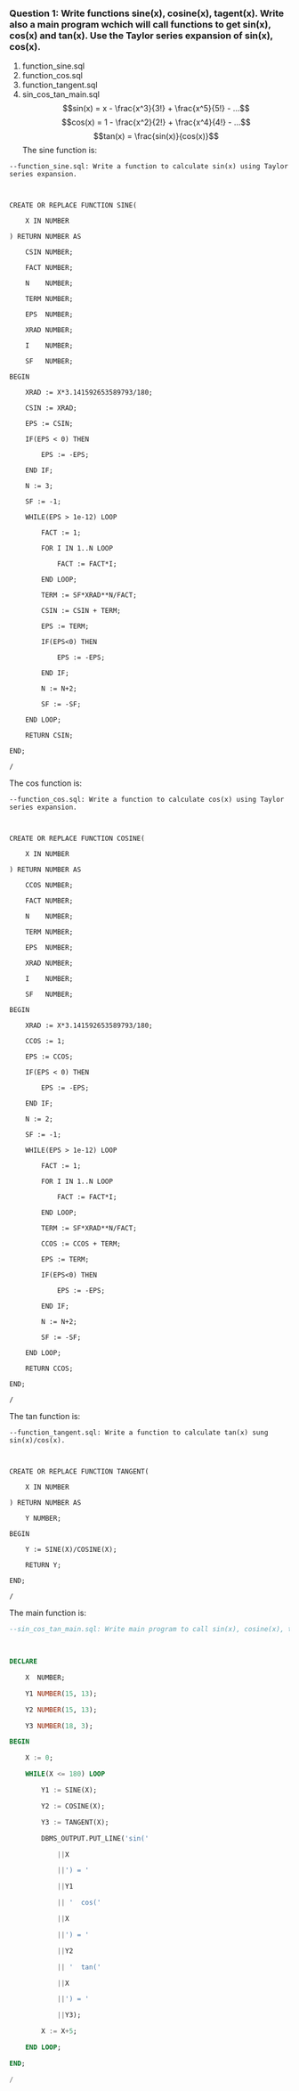 ### Question 1: Write functions sine(x), cosine(x), tagent(x). Write also a main program wchich will call functions to get sin(x), cos(x) and tan(x). Use the Taylor series expansion of sin(x), cos(x).
1. function_sine.sql
2. function_cos.sql
3. function_tangent.sql
4. sin_cos_tan_main.sql
$$sin(x) = x - \frac{x^3}{3!} + \frac{x^5}{5!} - ...$$
$$cos(x) = 1 - \frac{x^2}{2!} + \frac{x^4}{4!} - ...$$
$$tan(x) = \frac{sin(x)}{cos(x)}$$
The sine function is:
```plsql
--function_sine.sql: Write a function to calculate sin(x) using Taylor series expansion.

  

CREATE OR REPLACE FUNCTION SINE(

    X IN NUMBER

) RETURN NUMBER AS

    CSIN NUMBER;

    FACT NUMBER;

    N    NUMBER;

    TERM NUMBER;

    EPS  NUMBER;

    XRAD NUMBER;

    I    NUMBER;

    SF   NUMBER;

BEGIN

    XRAD := X*3.141592653589793/180;

    CSIN := XRAD;

    EPS := CSIN;

    IF(EPS < 0) THEN

        EPS := -EPS;

    END IF;

    N := 3;

    SF := -1;

    WHILE(EPS > 1e-12) LOOP

        FACT := 1;

        FOR I IN 1..N LOOP

            FACT := FACT*I;

        END LOOP;

        TERM := SF*XRAD**N/FACT;

        CSIN := CSIN + TERM;

        EPS := TERM;

        IF(EPS<0) THEN

            EPS := -EPS;

        END IF;

        N := N+2;

        SF := -SF;

    END LOOP;

    RETURN CSIN;

END;

/
```

The cos function is:
```plsql
--function_cos.sql: Write a function to calculate cos(x) using Taylor series expansion.

  

CREATE OR REPLACE FUNCTION COSINE(

    X IN NUMBER

) RETURN NUMBER AS

    CCOS NUMBER;

    FACT NUMBER;

    N    NUMBER;

    TERM NUMBER;

    EPS  NUMBER;

    XRAD NUMBER;

    I    NUMBER;

    SF   NUMBER;

BEGIN

    XRAD := X*3.141592653589793/180;

    CCOS := 1;

    EPS := CCOS;

    IF(EPS < 0) THEN

        EPS := -EPS;

    END IF;

    N := 2;

    SF := -1;

    WHILE(EPS > 1e-12) LOOP

        FACT := 1;

        FOR I IN 1..N LOOP

            FACT := FACT*I;

        END LOOP;

        TERM := SF*XRAD**N/FACT;

        CCOS := CCOS + TERM;

        EPS := TERM;

        IF(EPS<0) THEN

            EPS := -EPS;

        END IF;

        N := N+2;

        SF := -SF;

    END LOOP;

    RETURN CCOS;

END;

/
```

The tan function is:
```plsql
--function_tangent.sql: Write a function to calculate tan(x) sung sin(x)/cos(x).

  

CREATE OR REPLACE FUNCTION TANGENT(

    X IN NUMBER

) RETURN NUMBER AS

    Y NUMBER;

BEGIN

    Y := SINE(X)/COSINE(X);

    RETURN Y;

END;

/
```

The main function is:
```sql
--sin_cos_tan_main.sql: Write main program to call sin(x), cosine(x), tangent(x) to calculate sin(x), cos(x), tan(x).

  

DECLARE

    X  NUMBER;

    Y1 NUMBER(15, 13);

    Y2 NUMBER(15, 13);

    Y3 NUMBER(18, 3);

BEGIN

    X := 0;

    WHILE(X <= 180) LOOP

        Y1 := SINE(X);

        Y2 := COSINE(X);

        Y3 := TANGENT(X);

        DBMS_OUTPUT.PUT_LINE('sin('

            ||X

            ||') = '

            ||Y1

            || '  cos('

            ||X

            ||') = '

            ||Y2

            || '  tan('

            ||X

            ||') = '

            ||Y3);

        X := X+5;

    END LOOP;

END;

/
```